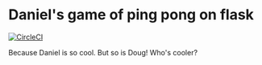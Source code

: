 # Daniel's game of ping pong on flask


[![CircleCI](https://circleci.com/gh/scirop/daniel-pingpong.svg?style=svg)](https://circleci.com/gh/scirop/daniel-pingpong)



Because Daniel is so cool. But so is Doug! Who's cooler?

